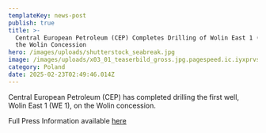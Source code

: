 ```yaml
---
templateKey: news-post
publish: true
title: >-
  Central European Petroleum (CEP) Completes Drilling of Wolin East 1 (WE 1) on
  the Wolin Concession
hero: /images/uploads/shutterstock_seabreak.jpg
image: /images/uploads/x03_01_teaserbild_gross.jpg.pagespeed.ic.iyxprvscnk.jpg
category: Poland
date: 2025-02-23T02:49:46.014Z
---
```

Central European Petroleum (CEP) has completed drilling the first well, Wolin East 1 (WE 1), on the Wolin concession.

Full Press Information available [here](blob:https://www.cepetro.com/19af5b56-4deb-4e2a-8e98-a376240ef028)
